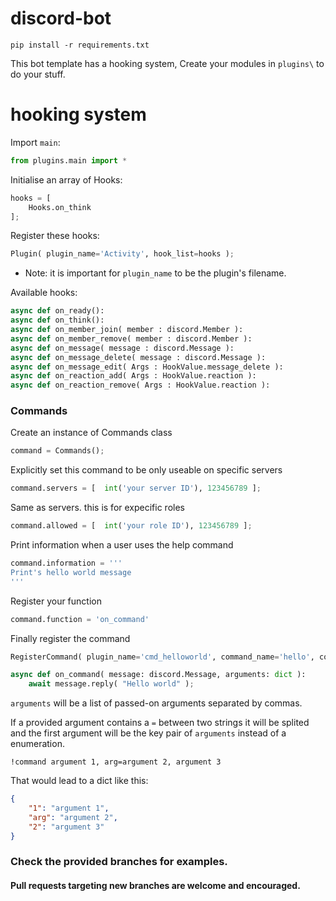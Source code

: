 # discord-bot

```
pip install -r requirements.txt
```

This bot template has a hooking system, Create your modules in ``plugins\`` to do your stuff.

# hooking system

Import ``main``:
```python
from plugins.main import *
```

Initialise an array of Hooks:
```python
hooks = [
    Hooks.on_think
];
```

Register these hooks:
```python
Plugin( plugin_name='Activity', hook_list=hooks );
```
- Note: it is important for ``plugin_name`` to be the plugin's filename.

Available hooks:
```python
async def on_ready():
async def on_think():
async def on_member_join( member : discord.Member ):
async def on_member_remove( member : discord.Member ):
async def on_message( message : discord.Message ):
async def on_message_delete( message : discord.Message ):
async def on_message_edit( Args : HookValue.message_delete ):
async def on_reaction_add( Args : HookValue.reaction ):
async def on_reaction_remove( Args : HookValue.reaction ):
```

### Commands

Create an instance of Commands class
```python
command = Commands();
```

Explicitly set this command to be only useable on specific servers
```python
command.servers = [  int('your server ID'), 123456789 ];
```

Same as servers. this is for expecific roles
```python
command.allowed = [  int('your role ID'), 123456789 ];
```

Print information when a user uses the help command
```python
command.information = '''
Print's hello world message
'''
```

Register your function
```python
command.function = 'on_command'
```

Finally register the command
```python
RegisterCommand( plugin_name='cmd_helloworld', command_name='hello', command_class=command );
```

```python
async def on_command( message: discord.Message, arguments: dict ):
    await message.reply( "Hello world" );
```

``arguments`` will be a list of passed-on arguments separated by commas.

If a provided argument contains a ``=`` between two strings it will be splited and the first argument will be the key pair of ``arguments`` instead of a enumeration.

```
!command argument 1, arg=argument 2, argument 3
```
That would lead to a dict like this:
```json
{
    "1": "argument 1",
    "arg": "argument 2",
    "2": "argument 3"
}
```

### Check the provided branches for examples.

#### Pull requests targeting new branches are welcome and encouraged.
